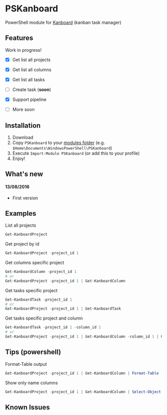 # PSKanboard
PowerShell module for [Kanboard](https://kanboard.net/) (kanban task manager)
## Features

Work in progress!

- [x] Get list all projects
- [x] Get list all columns
- [x] Get list all tasks
- [ ] Create task (**soon**)
- [x] Support pipeline
- [ ] More soon


##  Installation

1. Download
2. Copy `PSKanboard` to your [modules folder](https://msdn.microsoft.com/en-us/library/dd878350(v=vs.85).aspx) (e.g. `$Home\Documents\WindowsPowerShell\PSKanboard`)
3. Execute `Import-Module PSKanboard` (or add this to your profile)
4. Enjoy!

## What's new

#### 13/08/2016

* First version

## Examples

List all projects
```powershell
Get-KanboardProject
```
Get project by id
```powershell
Get-KanboardProject -project_id 1
```
Get columns specific project
```powershell
Get-KanboardColumn -project_id 1
# or
Get-KanboardProject -project_id 1 | Get-KanboardColumn
```
Get tasks specific project
```powershell
Get-KanboardTask -project_id 1
# or
Get-KanboardProject -project_id 1 | Get-KanboardTask
```
Get tasks specific project and column
```powershell
Get-KanboardTask -project_id 1 -column_id 1
# or
Get-KanboardProject -project_id 1 | Get-KanboardColumn -column_id 1 | Get-KanboardTask
```

## Tips (powershell)

Format-Table output
```powershell
Get-KanboardProject -project_id 1 | Get-KanboardColumn | Format-Table -Property * -AutoSize
```
Show only name columns
```powershell
Get-KanboardProject -project_id 1 | Get-KanboardColumn | Select-Object -Property name
```

## Known Issues
